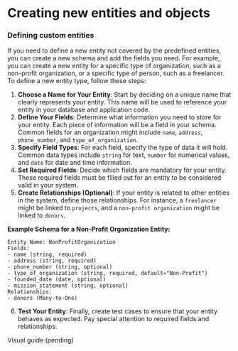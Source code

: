 # Creating new entities and objects

### Defining custom entities

If you need to define a new entity not covered by the predefined entities, you can create a new schema and add the fields you need. For example, you can create a new entity for a specific type of organization, such as a non-profit organization, or a specific type of person, such as a freelancer. To define a new entity type, follow these steps:

1. **Choose a Name for Your Entity**: Start by deciding on a unique name that clearly represents your entity. This name will be used to reference your entity in your database and application code.
2. **Define Your Fields**: Determine what information you need to store for your entity. Each piece of information will be a field in your schema. Common fields for an organization might include `name`, `address`, `phone_number`, and `type_of_organization`.
3. **Specify Field Types**: For each field, specify the type of data it will hold. Common data types include `string` for text, `number` for numerical values, and `date` for date and time information.
4. **Set Required Fields**: Decide which fields are mandatory for your entity. These required fields must be filled out for an entity to be considered valid in your system.
5. **Create Relationships (Optional)**: If your entity is related to other entities in the system, define those relationships. For instance, a `freelancer` might be linked to `projects`, and a `non-profit organization` might be linked to `donors`.

**Example Schema for a Non-Profit Organization Entity:**

```plaintext
Entity Name: NonProfitOrganization
Fields:
- name (string, required)
- address (string, required)
- phone_number (string, optional)
- type_of_organization (string, required, default="Non-Profit")
- founded_date (date, optional)
- mission_statement (string, optional)
Relationships:
- donors (Many-to-One)
```

6. **Test Your Entity**: Finally, create test cases to ensure that your entity behaves as expected. Pay special attention to required fields and relationships.

Visual guide (pending)

